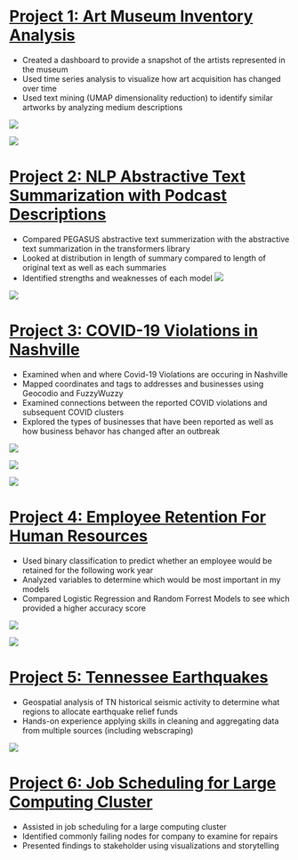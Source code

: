 # [Project 1: Art Museum Inventory Analysis](https://github.com/savyrosea/Art_Museum_Inventory_Project)
- Created a dashboard to provide a snapshot of the artists represented in the museum
- Used time series analysis to visualize how art acquisition has changed over time
- Used text mining (UMAP dimensionality reduction) to identify similar artworks by analyzing medium descriptions

![](/images/wordcloud1.PNG)

![](/images/scatter2.PNG)

# [Project 2: NLP Abstractive Text Summarization with Podcast Descriptions](https://github.com/savyrosea/Podcast_Text_Summarization_NLP_Project)
- Compared PEGASUS abstractive text summerization with the abstractive text summarization in the transformers library
- Looked at distribution in length of summary compared to length of original text as well as each summaries 
- Identified strengths and weaknesses of each model
![](/images/EarHustle.PNG)

![](/images/Alarmist.PNG)

# [Project 3: COVID-19 Violations in Nashville](https://github.com/savyrosea/COVID19_Violations_Nashville)
- Examined when and where Covid-19 Violations are occuring in Nashville
- Mapped coordinates and tags to addresses and businesses using Geocodio and FuzzyWuzzy
- Examined connections between the reported COVID violations and subsequent COVID clusters
- Explored the types of businesses that have been reported as well as how business behavor has changed after an outbreak

![](/images/ClusterMap.PNG)

![](/images/zoomed.PNG)

![](/images/heatmapCOVID.PNG)

# [Project 4: Employee Retention For Human Resources](https://github.com/savyrosea/Human_Resources_Employee_Retention)
- Used binary classification to predict whether an employee would be retained for the following work year
- Analyzed variables to determine which would be most important in my models
- Compared Logistic Regression and Random Forrest Models to see which provided a higher accuracy score

![](/images/heatmap.PNG)

![](/images/ROC.PNG)

# [Project 5: Tennessee Earthquakes](https://github.com/savyrosea/Tennessee_Earthquakes)
- Geospatial analysis of TN historical seismic activity to determine what regions to allocate earthquake relief funds
- Hands-on experience applying skills in cleaning and aggregating data from multiple sources (including webscraping)

![](/images/Capture.PNG)

# [Project 6: Job Scheduling for Large Computing Cluster](https://github.com/savyrosea/Large_Computing_Cluster_Job_Scheduling)
- Assisted in job scheduling for a large computing cluster
- Identified commonly failing nodes for company to examine for repairs
- Presented findings to stakeholder using visualizations and storytelling


